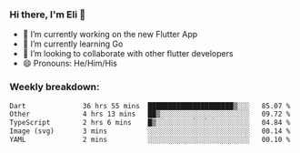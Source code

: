 ### Hi there, I'm Eli 👋
- 🔭 I’m currently working on the new Flutter App
- 🌱 I’m currently learning Go
- 🦄 I’m looking to collaborate with other flutter developers
- 😄 Pronouns: He/Him/His

### Weekly breakdown:
<!--START_SECTION:waka-->

```txt
Dart              36 hrs 55 mins  █████████████████████▒░░░   85.07 %
Other             4 hrs 13 mins   ██▒░░░░░░░░░░░░░░░░░░░░░░   09.72 %
TypeScript        2 hrs 6 mins    █▒░░░░░░░░░░░░░░░░░░░░░░░   04.84 %
Image (svg)       3 mins          ░░░░░░░░░░░░░░░░░░░░░░░░░   00.14 %
YAML              2 mins          ░░░░░░░░░░░░░░░░░░░░░░░░░   00.10 %
```

<!--END_SECTION:waka-->
